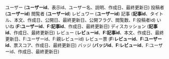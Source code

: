 ユーザー (**ユーザーid**、表示id、ユーザー名、説明、作成日、最終更新日)
    投稿者 (**ユーザーid**)
    閲覧者 (**ユーザーid**)
    レビュワー (**ユーザーid**)
記事 (**記事id**、タイトル、本文、作成日、公開日、最終更新日、公開フラグ、閲覧数、F:投稿者id)
いいね (**F:ユーザーid**、**F:記事id**、作成日、最終更新日)
ディスカッション (**記事id**、作成日、最終更新日)
レビュー (**レビューid**、**F:記事id**、本文、作成日、最終更新日、F:ユーザーid、F:親レビューid)
レビュー票 (**F:レビューid**、**F:ユーザーid**、票スコア、作成日、最終更新日)
バッジ (**バッジid**、**F:レビューid**、F:ユーザーid、作成日、最終更新日)
